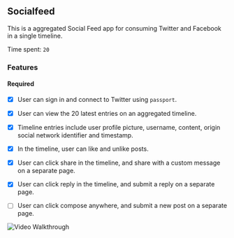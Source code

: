 ## Socialfeed

This is a aggregated Social Feed app for consuming Twitter and Facebook in a single timeline.

Time spent: `20`

### Features

#### Required

- [X] User can sign in and connect to Twitter using `passport`.
- [X] User can view the 20 latest entries on an aggregated timeline.
- [X] Timeline entries include user profile picture, username, content, origin social network identifier and timestamp.
- [X] In the timeline, user can like and unlike posts.
- [X] User can click share in the timeline, and share with a custom message on a separate page.
- [X] User can click reply in the timeline, and submit a reply on a separate page.
- [ ] User can click compose anywhere, and submit a new post on a separate page.


![Video Walkthrough](blogger-demo1.gif)





